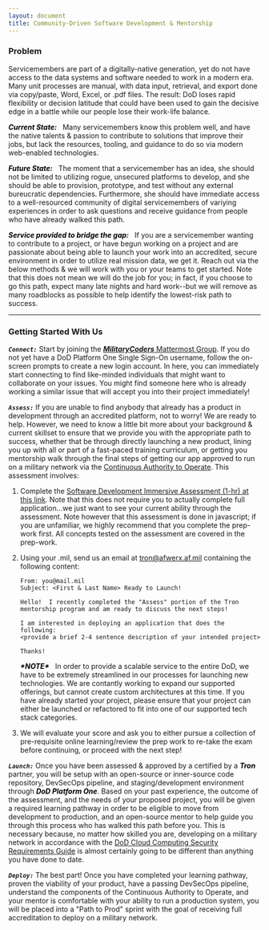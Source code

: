 ```yaml
---
layout: document
title: Community-Driven Software Development & Mentorship
---
```


### Problem

Servicemembers are part of a digitally-native generation, yet do not have access to the data systems and software
needed to work in a modern era.  Many unit processes are manual, with data input, retrieval,
and export done via copy/paste, Word, Excel, or .pdf files. The result: DoD loses rapid flexibility
or decision latitude that could have been used to gain the decisive edge in a
battle while our people lose their work-life balance.

<span style="color:black">***Current State:***</span> &nbsp;
Many servicemembers know this problem well, and have the native talents & passion to contribute to solutions that
improve their jobs, but lack the resources, tooling, and guidance to do so via modern web-enabled technologies.  

<span style="color:black">***Future State:***</span> &nbsp;
The moment that a servicemember has an idea, she should not be limited to utilizing rogue, unsecured platforms to develop, and she should be able to provision, prototype, and test without any external bureucratic dependencies.  Furthermore, she should have immediate access to a well-resourced community of digital servicemembers of variying experiences in order to ask questions and receive guidance from people who have already walked this path.

<span style="color:black">***Service provided to bridge the gap:***</span> &nbsp;
If you are a servicemember wanting to contribute to a project, or have begun working on a project and are passionate about being able to launch your work into an accredited, secure environment in order to utilize real mission data, we get it.  Reach out via the below methods & we will work with you or your teams to get started.  Note that this does not mean we will do the job for you; in fact, if you choose to go this path, expect many late nights and hard work--but we will remove as many roadblocks as possible to help identify the lowest-risk path to success.

<hr />

### Getting Started With Us

***`Connect:`***
Start by joining the [***MilitaryCoders*** Mattermost Group](https://chat.collab.cdl.af.mil/signup_user_complete/?id=wdkicxm5ijrcj8uqn6n4pinzse).  If you do not yet have a DoD Platform One Single Sign-On username, follow the on-screen prompts to create a new login account.  In here, you can immediately start connecting to find like-minded individuals that might want to collaborate on your issues.  You might find someone here who is already working a similar issue that will accept you into their project immediately!

***`Assess:`*** 
If you are unable to find anybody that already has a product in development through an accredited platform, not to worry!  We are ready to help.  However, we need to know a little bit more about your background & current skillset to ensure that we provide you with the appropriate path to success, whether that be through directly launching a new product, lining you up with all or part of a fast-paced training curriculum, or getting you mentorship walk through the final steps of getting our app approved to run on a military network via the [Continuous Authority to Operate](asdf).  This assessment involves:

1. Complete the [Software Development Immersive Assessment (1-hr) at this link](https://auth.galvanize.com/register?uid=785290cba96b236082).  Note that this does not require you to actually complete full application...we just want to see your current ability through the assessment.  Note however that this assessment is done in javascript; if you are unfamiliar, we highly recommend that you complete the prep-work first.  All concepts tested on the assessment are covered in the prep-work.

2. Using your .mil, send us an email at [tron@afwerx.af.mil](mailto:tron@afwerx.af.mil) containing the following content:

    ```
    From: you@mail.mil
    Subject: <First & Last Name> Ready to Launch!

    Hello!  I recently completed the "Assess" portion of the Tron mentorship program and am ready to discuss the next steps!  
    
    I am interested in deploying an application that does the following:
    <provide a brief 2-4 sentence description of your intended project>

    Thanks!
    ```

    <span style="color:black">***\*NOTE\****</span> &nbsp; In order to provide a scalable service to the entire DoD, we have to be extremely streamlined in our processes for launching new technologies. We are contantly working to expand our supported offerings, but cannot create custom architectures at this time. If you have already started your project, please ensure that your project can either be launched or refactored to fit into one of our supported tech stack categories.

3. We will evaluate your score and ask you to either pursue a collection of pre-requisite online learning/review the prep work to re-take the exam before continuing, or proceed with the next step!

***`Launch:`*** 
Once you have been assessed & approved by a certified by a <span style="color:black">***Tron***</span> partner, you will be setup with an open-source or inner-source code repository, DevSecOps pipeline, and staging/development environment through <span style="color:black">***DoD Platform One***</span>.  Based on your past experience, the outcome of the assessment, and the needs of your proposed project, you will be given a required learning pathway in order to be eligible to move from development to production, and an open-source mentor to help guide you through this process who has walked this path before you.  This is necessary because, no matter how skilled you are, developing on a military network in accordance with the [DoD Cloud Computing Security Requirements Guide](https://rmf.org/wp-content/uploads/2018/05/Cloud_Computing_SRG_v1r3.pdf) is almost certainly going to be different than anything you have done to date.  

***`Deploy:`*** 
The best part!  Once you have completed your learning pathway, proven the viability of your product, have a passing DevSecOps pipeline, understand the components of the Continuous Authority to Operate, and your mentor is comfortable with your ability to run a production system, you will be placed into a "Path to Prod" sprint with the goal of receiving full accreditation to deploy on a military network.
